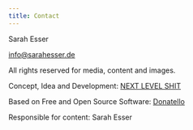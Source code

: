 ```yaml
---
title: Contact
---
```


Sarah Esser

info@sarahesser.de


All rights reserved for media, content and images.

Concept, Idea and Development: [NEXT LEVEL SHIT](///dailysh.it)

Based on Free and Open Source Software: [Donatello](///github.com/nextlevelshit/gatsby-donatello)

Responsible for content: Sarah Esser
